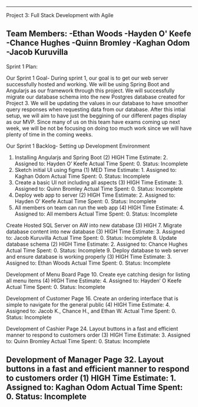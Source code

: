 ---------------------------------------------------------------------------
Project 3: Full Stack Development with Agile

Team Members:
-Ethan Woods
-Hayden O' Keefe
-Chance Hughes
-Quinn Bromley
-Kaghan Odom
-Jacob Kuruvilla
----------------------------------------------------------------------------
Sprint 1 Plan:

Our Sprint 1 Goal-
During sprint 1, our goal is to get our web server successfully hosted and working. We will be using Spring Boot and Angularjs
as our framework through this project. We will successfully migrate our database schema into the new Postgres database created for
Project 3. We will be updating the values in our database to have smoother query responses when requesting data from our database.
After this intial setup, we will aim to have just the beggining of our different pages display as our MVP. Since many of us on this team
have exams coming up next week, we will be not be focusing on doing too much work since we will have plenty of time in the coming weeks.

Our Sprint 1 Backlog-
Setting up Development Environment
1. Installing Angularjs and Spring Boot (2) HIGH
Time Estimate: 2. Assigned to: Hayden O’ Keefe
Actual Time Spent: 0. Status: Incomplete
2. Sketch initial UI using figma (1) MED
Time Estimate: 1. Assigned to: Kaghan Odom
Actual Time Spent: 0. Status: Incomplete
3. Create a basic UI not including all aspects (3) HIGH
Time Estimate: 3. Assigned to: Quinn Bromley
Actual Time Spent: 0. Status: Incomplete
5. Deploy web app to server (2) HIGH
Time Estimate: 2. Assigned to: Hayden O’ Keefe
Actual Time Spent: 0. Status: Incomplete
6. All members on team can run the web app (4) HIGH
Time Estimate: 4. Assigned to: All members
Actual Time Spent: 0. Status: Incomplete

Create Hosted SQL Server on AW into new database (3) HIGH
7. Migrate database content into new database (3) HIGH
Time Estimate: 3. Assigned to: Jacob Kuruvilla
Actual Time Spent: 0. Status: Incomplete
8. Update database schema (2)  HIGH 
Time Estimate: 2. Assigned to: Chance Hughes
Actual Time Spent: 0. Status: Incomplete
9. Deploy database to web server and ensure database is working properly (3) HIGH
Time Estimate: 3. Assigned to: Ethan Woods
Actual Time Spent: 0. Status: Incomplete

Development of Menu Board Page
10. Create eye catching design for listing all menu items (4) HIGH
Time Estimate: 4. Assigned to: Hayden’ O Keefe 
Actual Time Spent: 0. Status: Incomplete

Development of Customer Page
16. Create an ordering interface that is simple to navigate for the general public (4) HIGH
Time Estimate: 4. Assigned to: Jacob K., Chance H., and Ethan W.
Actual Time Spent: 0. Status: Incomplete

Development of Cashier Page
24. Layout buttons in a fast and efficient manner to respond to customers order (3) HIGH
Time Estimate: 3. Assigned to: Quinn Bromley
Actual Time Spent: 0. Status: Incomplete

Development of Manager Page
32. Layout buttons in a fast and efficient manner to respond to customers order (1) HIGH
Time Estimate: 1. Assigned to: Kaghan Odom
Actual Time Spent: 0. Status: Incomplete
---------------------------------------------------------------------------------------------------
